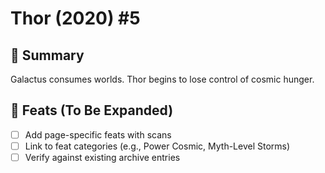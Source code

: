 # Thor (2020) #5

## 📖 Summary
Galactus consumes worlds. Thor begins to lose control of cosmic hunger.

## 🔹 Feats (To Be Expanded)
- [ ] Add page-specific feats with scans
- [ ] Link to feat categories (e.g., Power Cosmic, Myth-Level Storms)
- [ ] Verify against existing archive entries